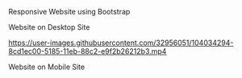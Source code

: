 Responsive Website using Bootstrap

Website on Desktop Site

https://user-images.githubusercontent.com/32956051/104034294-8cd1ec00-5185-11eb-88c2-e9f2b26212b3.mp4


Website on Mobile Site

